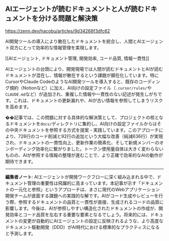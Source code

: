 ## AIエージェントが読むドキュメントと人が読むドキュメントを分ける問題と解決策

https://zenn.dev/hacobu/articles/9d34268f3dfc62

AI開発ツールの導入により散在したドキュメントを統合し、人間とAIエージェント双方にとって効率的な情報管理を実現します。

[[AIエージェント, ドキュメント管理, 開発効率, コード品質, 情報一貫性]]

AIエージェントの台頭により、開発現場では人間が読むドキュメントとAIが読むドキュメントが混在し、情報が散在するという課題が顕在化しています。特にCursorやClaude CodeのようなAI開発ツールを導入すると、既存のコーディング規約（Notionなど）に加え、AI向けの設定ファイル（`.cursor/rules/`や`CLAUDE.md`など）が追加され、重複した情報や一貫性のない記述が発生しがちです。これは、ドキュメントの更新漏れや、AIが古い情報を参照してしまうリスクを高めます。

��記事では、この問題に対する具体的な解決策として、プロジェクトの核となるドキュメントを`docs/`ディレクトリに集約し、AI向けの設定ファイルからはその中央ドキュメントを参照する方式を提案・実践しています。このアプローチにより、728行のコード削減と92行の追加という大幅な改善（純減636行）が実現され、ドキュメントの一貫性向上、更新作業の簡素化、そして新規メンバーのオンボーディング効率化に繋がりました。トークン使用量自体は大きく変わらないものの、AIが参照する情報の整理が進むことで、より正確で効率的なAIの動作が期待できます。

---

**編集者ノート**: AIエージェントが開発ワークフローに深く組み込まれる中で、ドキュメント管理の重要性は飛躍的に高まっています。本記事が示す「ドキュメントの一元化と参照」というアプローチは、まさに現代のWebアプリケーション開発チームが直面する課題への実践的な解です。AIがコード生成やレビューを行う際、参照するドキュメントの品質と一貫性が直接、生成されるコードの品質に影響します。今後は、AIが参照しやすい構造化されたドキュメントの作成が、開発効率とコード品質を左右する重要な要素となるでしょう。将来的には、ドキュメントの変更が自動的にAIエージェントの設定に反映されるような、より高度なドキュメント駆動開発（DDD）がAI時代における標準的なプラクティスになると予測します。
